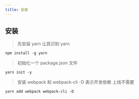 ```yaml
---
title: 安装
---
```


## 安装  
>  先安装 yarn 让其识别 yarn

```
npm install -g yarn
```

>  初始化一个 package.json 文件  

```
yarn init -y
```

>  安装 webpack 和 webpack-cli  -D 表示开发依赖 上线不需要  

```
yarn add webpack webpack-cli -D
```